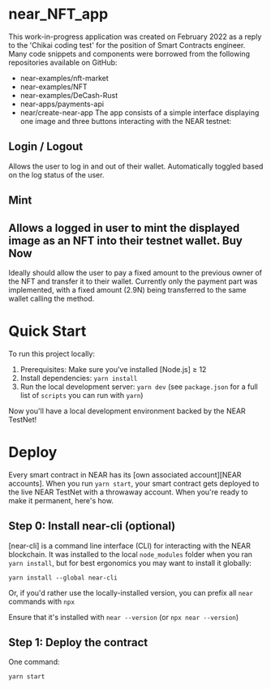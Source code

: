 near_NFT_app
==================

<!--[![Open in Gitpod](https://gitpod.io/button/open-in-gitpod.svg)](https://gitpod.io/projects/near_NFT_app>)-->

This work-in-progress application was created on February 2022 as a reply to the 'Chikai coding test' for the position of Smart Contracts engineer.
Many code snippets and components were borrowed from the following repositories available on GitHub:
  - near-examples/nft-market
  - near-examples/NFT
  - near-examples/DeCash-Rust
  - near-apps/payments-api
  - near/create-near-app
The app consists of a simple interface displaying one image and three buttons interacting with the NEAR testnet:

Login / Logout
-------------------------------------
Allows the user to log in and out of their wallet. Automatically toggled based on the log status of the user.

Mint
-------------------------------------
Allows a logged in user to mint the displayed image as an NFT into their testnet wallet.
Buy Now
-------------------------------------
Ideally should allow the user to pay a fixed amount to the previous owner of the NFT and transfer it to their wallet. Currently only the payment part was implemented, with a fixed amount (2.9N) being transferred to the same wallet calling the method.

Quick Start
===========

To run this project locally:

1. Prerequisites: Make sure you've installed [Node.js] ≥ 12
2. Install dependencies: `yarn install`
3. Run the local development server: `yarn dev` (see `package.json` for a
   full list of `scripts` you can run with `yarn`)

Now you'll have a local development environment backed by the NEAR TestNet!

Deploy
======

Every smart contract in NEAR has its [own associated account][NEAR accounts]. When you run `yarn start`, your smart contract gets deployed to the live NEAR TestNet with a throwaway account. When you're ready to make it permanent, here's how.


Step 0: Install near-cli (optional)
-------------------------------------

[near-cli] is a command line interface (CLI) for interacting with the NEAR blockchain. It was installed to the local `node_modules` folder when you ran `yarn install`, but for best ergonomics you may want to install it globally:

    yarn install --global near-cli

Or, if you'd rather use the locally-installed version, you can prefix all `near` commands with `npx`

Ensure that it's installed with `near --version` (or `npx near --version`)

Step 1: Deploy the contract
------------------------------------------
One command:

    yarn start
